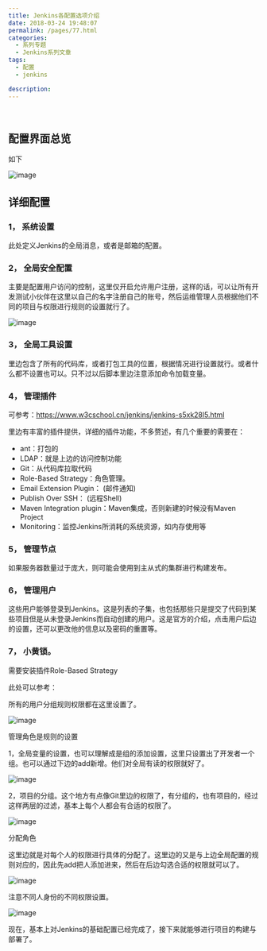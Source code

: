 ```yaml
---
title: Jenkins各配置选项介绍
date: 2018-03-24 19:48:07
permalink: /pages/77.html
categories:
  - 系列专题
  - Jenkins系列文章
tags:
  - 配置
  - jenkins

description:
---
```


<br><ArticleTopAd></ArticleTopAd>




## 配置界面总览

如下

![image](http://t.eryajf.net/imgs/2021/09/e6e292a40d7c063d.jpg)

## 详细配置

### 1， 系统设置

此处定义Jenkins的全局消息，或者是邮箱的配置。

### 2， 全局安全配置

主要是配置用户访问的控制，这里仅开启允许用户注册，这样的话，可以让所有开发测试小伙伴在这里以自己的名字注册自己的账号，然后运维管理人员根据他们不同的项目与权限进行规则的设置就行了。

![image](http://t.eryajf.net/imgs/2021/09/4db042bba136d012.jpg)

### 3， 全局工具设置

里边包含了所有的代码库，或者打包工具的位置，根据情况进行设置就行。或者什么都不设置也可以。只不过以后脚本里边注意添加命令加载变量。

### 4， 管理插件

可参考：https://www.w3cschool.cn/jenkins/jenkins-s5xk28l5.html

里边有丰富的插件提供，详细的插件功能，不多赘述，有几个重要的需要在：

- ant：打包的
- LDAP：就是上边的访问控制功能
- Git：从代码库拉取代码
- Role-Based Strategy：角色管理。
- Email Extension Plugin： (邮件通知)
- Publish Over SSH： (远程Shell)
- Maven Integration plugin：Maven集成，否则新建的时候没有Maven Project
- Monitoring：监控Jenkins所消耗的系统资源，如内存使用等

### 5， 管理节点

如果服务器数量过于庞大，则可能会使用到主从式的集群进行构建发布。

### 6， 管理用户

这些用户能够登录到Jenkins。这是列表的子集，也包括那些只是提交了代码到某些项目但是从未登录Jenkins而自动创建的用户。这是官方的介绍，点击用户后边的设置，还可以更改他的信息以及密码的重置等。

### 7， 小黄锁。

需要安装插件Role-Based Strategy

此处可以参考：

所有的用户分组规则权限都在这里设置了。

![image](http://t.eryajf.net/imgs/2021/09/a0ca2ddacde15316.jpg)

管理角色是规则的设置

1，全局变量的设置，也可以理解成是组的添加设置，这里只设置出了开发者一个组。也可以通过下边的add新增。他们对全局有读的权限就好了。

![image](http://t.eryajf.net/imgs/2021/09/2933f049cfcb6f85.jpg)

2，项目的分组。这个地方有点像Git里边的权限了，有分组的，也有项目的，经过这样两层的过滤，基本上每个人都会有合适的权限了。

![image](http://t.eryajf.net/imgs/2021/09/aaeed204a4149919.jpg)

分配角色

这里边就是对每个人的权限进行具体的分配了。这里边的又是与上边全局配置的规则对应的，因此先add把人添加进来，然后在后边勾选合适的权限就可以了。

![image](http://t.eryajf.net/imgs/2021/09/a985dfc95d0e4e81.jpg)

注意不同人身份的不同权限设置。

![image](http://t.eryajf.net/imgs/2021/09/a04c48eaa427a5d0.jpg)

现在，基本上对Jenkins的基础配置已经完成了，接下来就能够进行项目的构建与部署了。


<br><ArticleTopAd></ArticleTopAd>
